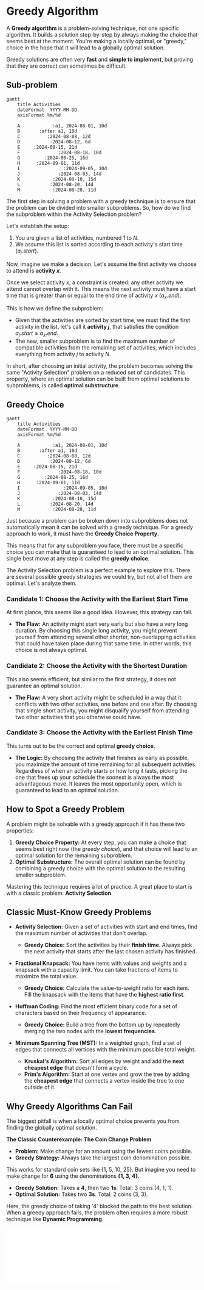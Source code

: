 # Greedy Algorithm
A **Greedy algorithm** is a problem-solving technique, not one specific algorithm. It builds a solution step-by-step by always making the choice that seems best at the moment. You're making a locally optimal, or "greedy," choice in the hope that it will lead to a globally optimal solution.

Greedy solutions are often very **fast** and **simple to implement**, but proving that they are correct can sometimes be difficult.

## Sub-problem
```mermaid
gantt
    title Activities
    dateFormat  YYYY-MM-DD
    axisFormat %m/%d

    A            :a1, 2024-08-01, 10d
    B       :after a1, 10d
    C          :2024-08-08, 12d
    D           :2024-08-12, 6d
    E     :2024-08-15, 21d
    F              :2024-08-18, 10d
    G         :2024-08-25, 16d
    H      :2024-09-01, 11d
    I                :2024-09-05, 10d
    J              :2024-08-03, 14d
    K            :2024-08-10, 15d
    L           :2024-08-20, 14d
    M            :2024-08-28, 11d
```
The first step in solving a problem with a greedy technique is to ensure that the problem can be divided into smaller subproblems. So, how do we find the subproblem within the Activity Selection problem?

Let's establish the setup:
1.  You are given a list of activities, numbered 1 to $N$.
2.  We assume this list is sorted according to each activity's start time ($a_i.start$).

Now, imagine we make a decision. Let's assume the first activity we choose to attend is **activity $x$**.

Once we select activity $x$, a constraint is created: any other activity we attend cannot overlap with it. This means the next activity must have a start time that is greater than or equal to the end time of activity $x$ ($a_x.end$).

This is how we define the subproblem:
* Given that the activities are sorted by start time, we must find the first activity in the list, let's call it **activity $j$**, that satisfies the condition $a_j.start \ge a_x.end$.
* The new, smaller subproblem is to find the maximum number of compatible activities from the remaining set of activities, which includes everything from activity $j$ to activity $N$.

In short, after choosing an initial activity, the problem becomes solving the same "Activity Selection" problem on a reduced set of candidates. This property, where an optimal solution can be built from optimal solutions to subproblems, is called **optimal substructure**.

## Greedy Choice
```mermaid
gantt
    title Activities
    dateFormat  YYYY-MM-DD
    axisFormat %m/%d

    A            :a1, 2024-08-01, 10d
    B       :after a1, 10d
    C          :2024-08-08, 12d
    D           :2024-08-12, 6d
    E     :2024-08-15, 21d
    F              :2024-08-18, 10d
    G         :2024-08-25, 16d
    H      :2024-09-01, 11d
    I                :2024-09-05, 10d
    J              :2024-08-03, 14d
    K            :2024-08-10, 15d
    L           :2024-08-20, 14d
    M            :2024-08-28, 11d
```
Just because a problem can be broken down into subproblems does not automatically mean it can be solved with a greedy technique. For a greedy approach to work, it must have the **Greedy Choice Property**.

This means that for any subproblem you face, there must be a specific choice you can make that is guaranteed to lead to an optimal solution. This single best move at any step is called the **greedy choice**.

The Activity Selection problem is a perfect example to explore this. There are several possible greedy strategies we could try, but not all of them are optimal. Let's analyze them.

### Candidate 1: Choose the Activity with the Earliest Start Time

At first glance, this seems like a good idea. However, this strategy can fail.

* **The Flaw:** An activity might start very early but also have a very long duration. By choosing this single long activity, you might prevent yourself from attending several other shorter, non-overlapping activities that could have taken place during that same time. In other words, this choice is not always optimal.

### Candidate 2: Choose the Activity with the Shortest Duration

This also seems efficient, but similar to the first strategy, it does not guarantee an optimal solution.

* **The Flaw:** A very short activity might be scheduled in a way that it conflicts with two other activities, one before and one after. By choosing that single short activity, you might disqualify yourself from attending two other activities that you otherwise could have.

### Candidate 3: Choose the Activity with the Earliest Finish Time

This turns out to be the correct and optimal **greedy choice**.

* **The Logic:** By choosing the activity that finishes as early as possible, you maximize the amount of time remaining for all subsequent activities. Regardless of when an activity starts or how long it lasts, picking the one that frees up your schedule the soonest is always the most advantageous move. It leaves the most opportunity open, which is guaranteed to lead to an optimal solution.

## How to Spot a Greedy Problem 

A problem might be solvable with a greedy approach if it has these two properties:

1.  **Greedy Choice Property:** At every step, you can make a choice that seems best right now (the *greedy choice*), and that choice will lead to an optimal solution for the remaining subproblem.
2.  **Optimal Substructure:** The overall optimal solution can be found by combining a greedy choice with the optimal solution to the resulting smaller subproblem.

Mastering this technique requires a lot of practice. A great place to start is with a classic problem: **Activity Selection**.

## Classic Must-Know Greedy Problems 

* **Activity Selection:** Given a set of activities with start and end times, find the maximum number of activities that don't overlap.
    * **Greedy Choice:** Sort the activities by their **finish time**. Always pick the next activity that starts after the last chosen activity has finished.

* **Fractional Knapsack:** You have items with values and weights and a knapsack with a capacity limit. You can take fractions of items to maximize the total value.
    * **Greedy Choice:** Calculate the value-to-weight ratio for each item. Fill the knapsack with the items that have the **highest ratio first**.

* **Huffman Coding:** Find the most efficient binary code for a set of characters based on their frequency of appearance.
    * **Greedy Choice:** Build a tree from the bottom up by repeatedly merging the two nodes with the **lowest frequencies**.

* **Minimum Spanning Tree (MST):** In a weighted graph, find a set of edges that connects all vertices with the minimum possible total weight.
    * **Kruskal's Algorithm:** Sort all edges by weight and add the **next cheapest edge** that doesn't form a cycle.
    * **Prim's Algorithm:** Start at one vertex and grow the tree by adding the **cheapest edge** that connects a vertex inside the tree to one outside of it.

## Why Greedy Algorithms Can Fail 

The biggest pitfall is when a locally optimal choice prevents you from finding the globally optimal solution.

**The Classic Counterexample: The Coin Change Problem**

* **Problem:** Make change for an amount using the fewest coins possible.
* **Greedy Strategy:** Always take the largest coin denomination possible.

This works for standard coin sets like {1, 5, 10, 25}. But imagine you need to make change for **6** using the denominations **{1, 3, 4}**.

* **Greedy Solution:** Takes a **4**, then two **1s**. Total: 3 coins (4, 1, 1).
* **Optimal Solution:** Takes two **3s**. Total: 2 coins (3, 3).

Here, the greedy choice of taking '4' blocked the path to the best solution. When a greedy approach fails, the problem often requires a more robust technique like **Dynamic Programming**.


![Click here to get to the next topic!](07.md)